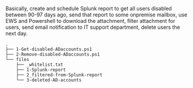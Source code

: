 Basically, create and schedule Splunk report to get all users disabled between 90-97 days ago, send that report to some onpremise mailbox, use EWS and Powershell to download the attachment, filter attachment for users, send email notification to IT support department, delete users the next day. 

```
.
├── 1-Get-disabled-ADaccounts.ps1
├── 2-Remove-disabled-ADaccounts.ps1
└── files
    ├── _whitelist.txt
    ├── 1-Splunk-report
    ├── 2_filtered-from-Splunk-report
    └── 3-deleted-AD-accounts
```

